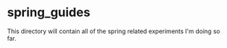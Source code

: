 # spring_guides
This directory will contain all of the spring related experiments I'm doing so far.
